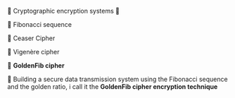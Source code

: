 🍁 Cryptographic encryption systems 🌿

🍁 Fibonacci sequence

🍁 Ceaser Cipher

🍁 Vigenère cipher

🍁 **GoldenFib cipher**

🌿 Building a secure data transmission system using the
Fibonacci sequence and the golden ratio, i call it
the **GoldenFib cipher encryption technique**